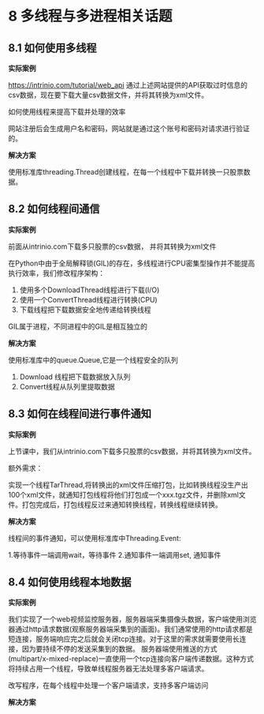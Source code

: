 # 8 多线程与多进程相关话题

## 8.1 如何使用多线程

**实际案例**

https://intrinio.com/tutorial/web_api
通过上述网站提供的API获取过时信息的csv数据，现在要下载大量csv数据文件，并将其转换为xml文件。

如何使用线程来提高下载并处理的效率

网站注册后会生成用户名和密码，网站就是通过这个账号和密码对请求进行验证的。

**解决方案**

使用标准库threading.Thread创建线程，在每一个线程中下载并转换一只股票数据。


## 8.2 如何线程间通信

**实际案例**

前面从intrinio.com下载多只股票的csv数据， 并将其转换为xml文件

在Python中由于全局解释锁(GIL)的存在，多线程进行CPU密集型操作并不能提高执行效率，我们修改程序架构：
1. 使用多个DownloadThread线程进行下载(I/O)
2. 使用一个ConvertThread线程进行转换(CPU)
3. 下载线程把下载数据安全地传递给转换线程

GIL属于进程，不同进程中的GIL是相互独立的

**解决方案**

使用标准库中的queue.Queue,它是一个线程安全的队列

1. Download 线程把下载数据放入队列
2. Convert线程从队列里提取数据

## 8.3 如何在线程间进行事件通知

**实际案例**

上节课中，我们从intrinio.com下载多只股票的csv数据，并将其转换为xml文件。

额外需求：

实现一个线程TarThread,将转换出的xml文件压缩打包，比如转换线程没生产出100个xml文件，就通知打包线程将他们打包成一个xxx.tgz文件，并删除xml文件。打包完成后，打包线程反过来通知转换线程，转换线程继续转换。

**解决方案**

线程间的事件通知，可以使用标准库中Threading.Event:

1.等待事件一端调用wait，等待事件
2.通知事件一端调用set, 通知事件

## 8.4 如何使用线程本地数据

**实际案例**

我们实现了一个web视频监控服务器，服务器端采集摄像头数据，客户端使用浏览器通过http请求数据(观察服务器端采集到的画面)。我们通常使用的http请求都是短连接，服务端响应完之后就会关闭tcp连接。对于这里的需求就需要使用长连接，因为要持续不停的发送采集到的数据。
服务器端使用推送的方式(multipart/x-mixed-replace)一直使用一个tcp连接向客户端传递数据。这种方式将持续占用一个线程，导致单线程服务器无法处理多客户端请求。

改写程序，在每个线程中处理一个客户端请求，支持多客户端访问

**解决方案**


